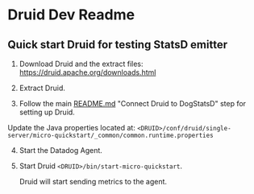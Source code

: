 # Druid Dev Readme

## Quick start Druid for testing StatsD emitter

1) Download Druid and the extract files: https://druid.apache.org/downloads.html

2) Extract Druid.

3) Follow the main [README.md](../README.md) "Connect Druid to DogStatsD" step for setting up Druid.  

Update the Java properties located at: `<DRUID>/conf/druid/single-server/micro-quickstart/_common/common.runtime.properties`  

4) Start the Datadog Agent.

5) Start Druid `<DRUID>/bin/start-micro-quickstart`. 

   Druid will start sending metrics to the agent.
   
